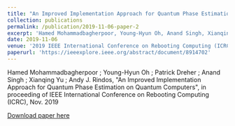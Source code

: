 ```yaml
---
title: "An Improved Implementation Approach for Quantum Phase Estimation on Quantum Computers"
collection: publications
permalink: /publication/2019-11-06-paper-2
excerpt: 'Hamed Mohammadbagherpoor, Young-Hyun Oh, Anand Singh, Xianqing Yu, Andy J. Rindos'
date: 2019-11-06
venue: '2019 IEEE International Conference on Rebooting Computing (ICRC)'
paperurl: 'https://ieeexplore.ieee.org/abstract/document/8914702'
---
```

 
Hamed Mohammadbagherpoor ; Young-Hyun Oh ; Patrick Dreher ; Anand Singh ; Xianqing Yu ; Andy J. Rindos, "An Improved Implementation Approach for Quantum Phase Estimation on Quantum Computers", in proceeding of IEEE International Conference on Rebooting Computing (ICRC), Nov. 2019  

[Download paper here](https://ieeexplore.ieee.org/abstract/document/8914702)
